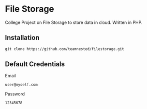 # File Storage

College Project on File Storage to store data in cloud. Written in PHP.

## Installation

```html
git clone https://github.com/teamnested/filestorage.git
```

## Default Credentials

Email

```html
user@myself.com
```

Password

```html
12345678
```
